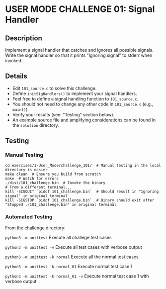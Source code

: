# USER MODE CHALLENGE 01: Signal Handler

## Description

Implement a signal handler that catches and ignores all possible signals.  Write the signal
handler so that it prints "Ignoring signal" to stderr when invoked.

## Details

- Edit `101_source.c` to solve this challenge.
- Define `initSigHandlers()` to implement your signal handlers.
- Feel free to define a signal handling function to `101_source.c`.
- You should not need to change any other code in `101_source.c` (e.g., `main()`).
- Verify your results (see: "Testing" section below).
- An example source file and amplifying considerations can be found in the `solution` directory.

## Testing

### Manual Testing

```
cd exercises/1-User_Mode/challenge_101/  # Manual testing in the local directory is easier
make clean  # Ensure you build from scratch
make  # Watch for errors
./dist/101_challenge.bin  # Invoke the binary
# From a different terminal...
kill -SIGQUIT `pidof 101_challenge.bin`  # Should result in "Ignoring signal" in original terminal
kill -SIGSTOP `pidof 101_challenge.bin`  # Binary should exit after "Stopped ./101_challenge.bin" in original terminal
```

### Automated Testing

From the challenge directory:

`python3 -m unittest` Execute all challege test cases

`python3 -m unittest -v` Execute all test cases with verbose output

`python3 -m unittest -k normal` Execute all the normal test cases

`python3 -m unittest -k normal_01` Execute normal test case 1

`python3 -m unittest -k normal_01 -v` Execute normal test case 1 with verbose output
